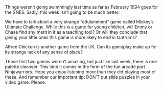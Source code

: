 Things weren’t going swimmingly last time as far as February 1994 goes for the SNES. Sadly, this week isn’t going to be much better.

We have to talk about a very strange “edutainment” game called Mickey’s Ultimate Challenge. While this is a game for young children, will Emmy or Chase find any merit in it as a teaching tool? Or will they conclude that giving your little ones this game is more likely to end in tantrums?

Alfred Chicken is another game from the UK. Can its gameplay make up for its strange lack of any sense of place?

Those first two games weren’t amazing, but just like last week, there is one palette cleanser. This time it comes in the form of the fun arcade port Ninjawarriors. Hope you enjoy listening more than they did playing most of these. And remember our important tip: DON’T put slide puzzles in your video game. Please.
